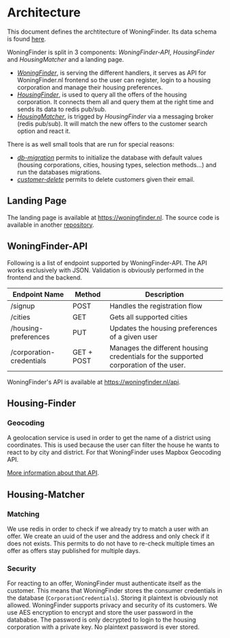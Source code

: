 # Architecture

This document defines the archtitecture of WoningFinder. Its data schema is found [here](db_schema.png).

WoningFinder is split in 3 components: _WoningFinder-API_, _HousingFinder_ and _HousingMatcher_ and a landing page.

- _[WoningFinder](../cmd/woningfinder-api)_, is serving the different handlers, it serves as API for WoningFinder.nl frontend so the user can register, login to a housing corporation and manage their housing preferences.
- _[HousingFinder](../cmd/housing-finder)_, is used to query all the offers of the housing corporation. It connects them all and query them at the right time and sends its data to redis pub/sub.
- _[HousingMatcher](../cmd/housing-matcher)_, is trigged by _HousingFinder_ via a messaging broker (redis pub/sub). It will match the new offers to the customer search option and react it.

There is as well small tools that are run for special reasons:

- _[db-migration](../cmd/tools/db-initiator)_ permits to initialize the database with default values (housing corporations, cities, housing types, selection methods...) and run the databases migrations.
- _[customer-delete](../cmd/tools/customer-delete)_ permits to delete customers given their email.

## Landing Page

The landing page is available at https://woningfinder.nl.
The source code is available in another [repository](https://github.com/woningfinder/woningfinder.nl).

## WoningFinder-API

Following is a list of endpoint supported by WoningFinder-API. The API works exclusively with JSON. Validation is obviously performed in the frontend and the backend.

| Endpoint Name            | Method     | Description                                                                          |
| ------------------------ | ---------- | ------------------------------------------------------------------------------------ |
| /signup                  | POST       | Handles the registration flow                                                        |
| /cities                  | GET        | Gets all supported cities                                                            |
| /housing-preferences     | PUT        | Updates the housing preferences of a given user                                      |
| /corporation-credentials | GET + POST | Manages the different housing credentials for the supported corporation of the user. |

WoningFinder's API is available at https://woningfinder.nl/api.

## Housing-Finder

### Geocoding

A geolocation service is used in order to get the name of a district using coordinates.
This is used because the user can filter the house he wants to react to by city and district.
For that WoningFinder uses Mapbox Geocoding API.

[More information about that API](https://docs.mapbox.com/api/search/geocoding/).

## Housing-Matcher

### Matching

We use redis in order to check if we already try to match a user with an offer. We create an uuid of the user and the address and only check if it does not exists.
This permits to do not have to re-check multiple times an offer as offers stay published for multiple days.

### Security

For reacting to an offer, WoningFinder must authenticate itself as the customer. This means that WoningFinder stores the consumer credentials in the database (`CorporationCredentials`).
Storing it plaintext is obviously not allowed. WoningFinder supports privacy and security of its customers. We use AES encryption to encrypt and store the user password in the datababse. The password is only decrypted to login to the housing corporation with a private key. No plaintext password is ever stored.
